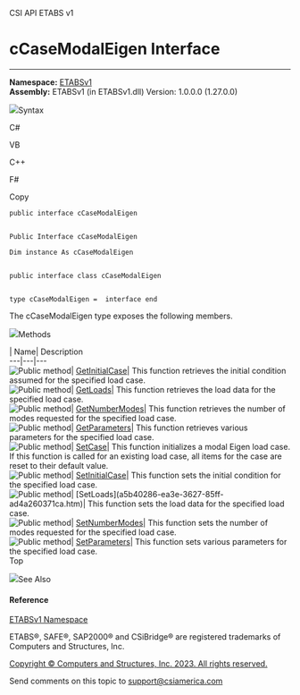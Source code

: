﻿

CSI API ETABS v1

# cCaseModalEigen Interface  
  
---  
  
**Namespace:** [ETABSv1](2780f1b8-2033-5289-2298-1cdb2a7508d9.htm)  
**Assembly:** ETABSv1 (in ETABSv1.dll) Version: 1.0.0.0 (1.27.0.0)

![](../icons/SectionExpanded.png)Syntax

C#

VB

C++

F#

Copy

    
    
    public interface cCaseModalEigen
    
    
    Public Interface cCaseModalEigen
    
    Dim instance As cCaseModalEigen
    
    
    public interface class cCaseModalEigen
    
    
    type cCaseModalEigen =  interface end

The cCaseModalEigen type exposes the following members.

![](../icons/SectionExpanded.png)Methods

| Name| Description  
---|---|---  
![Public method](../icons/pubmethod.gif)|
[GetInitialCase](41d57552-6645-ac71-0edd-42845a5d998e.htm)|  This function
retrieves the initial condition assumed for the specified load case.  
![Public method](../icons/pubmethod.gif)|
[GetLoads](199c8deb-64b2-af34-18e9-f647266d1807.htm)|  This function retrieves
the load data for the specified load case.  
![Public method](../icons/pubmethod.gif)|
[GetNumberModes](52e23119-6f71-8023-b99e-192fabdc1d62.htm)|  This function
retrieves the number of modes requested for the specified load case.  
![Public method](../icons/pubmethod.gif)|
[GetParameters](5a80f41e-dbc7-85bb-e5fd-51f9c3b751d5.htm)|  This function
retrieves various parameters for the specified load case.  
![Public method](../icons/pubmethod.gif)|
[SetCase](a8d131ae-b6b5-4d62-8bca-1c81ffd4ccbc.htm)|  This function
initializes a modal Eigen load case. If this function is called for an
existing load case, all items for the case are reset to their default value.  
![Public method](../icons/pubmethod.gif)|
[SetInitialCase](1ebd4652-968f-75de-e5d7-a7bca7838d64.htm)|  This function
sets the initial condition for the specified load case.  
![Public method](../icons/pubmethod.gif)| [SetLoads](a5b40286-ea3e-3627-85ff-
ad4a260371ca.htm)|  This function sets the load data for the specified load
case.  
![Public method](../icons/pubmethod.gif)|
[SetNumberModes](db67005d-4dfd-578b-174b-507ac8ca7291.htm)|  This function
sets the number of modes requested for the specified load case.  
![Public method](../icons/pubmethod.gif)|
[SetParameters](618a0e83-e694-c99d-7669-3f8cbc80f86f.htm)|  This function sets
various parameters for the specified load case.  
Top

![](../icons/SectionExpanded.png)See Also

#### Reference

[ETABSv1 Namespace](2780f1b8-2033-5289-2298-1cdb2a7508d9.htm)

ETABS®, SAFE®, SAP2000® and CSiBridge® are registered trademarks of Computers
and Structures, Inc.  

[Copyright © Computers and Structures, Inc. 2023. All rights
reserved.](http://www.csiamerica.com)

Send comments on this topic to
[support@csiamerica.com](mailto:support%40csiamerica.com?Subject=CSI%20API%20ETABS%20v1)

